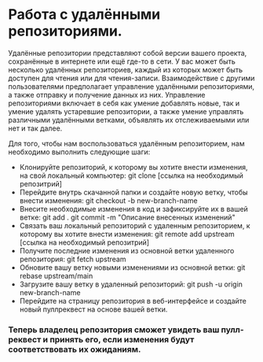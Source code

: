 # Работа с удалёнными репозиториями.

Удалённые репозитории представляют собой версии вашего проекта, сохранённые в интернете или ещё где-то в сети. У вас может быть несколько удалённых репозиториев, каждый из которых может быть доступен для чтения или для чтения-записи. Взаимодействие с другими пользователями предполагает управление удалёнными репозиториями, а также отправку и получение данных из них. Управление репозиториями включает в себя как умение добавлять новые, так и умение удалять устаревшие репозитории, а также умение управлять различными удалёнными ветками, объявлять их отслеживаемыми или нет и так далее.

Для того, чтобы нам воспользоваться удалённым репозиторием, нам необходимо выполнить следующие шаги:
* Клонируйте репозиторий, к которому вы хотите внести изменения, на свой
локальный компьютер:
git clone [ссылка на необходимый репозитрий]
* Перейдите внутрь скачанной папки и создайте новую ветку, чтобы внести
изменения:
git checkout -b new-branch-name
* Внесите необходимые изменения в код и зафиксируйте их в вашей ветке:
git add .
git commit -m "Описание внесенных изменений"
* Связать ваш локальный репозиторий с удаленным репозиторием, к которому вы
хотите внести изменения:
git remote add upstream [ссылка на необходимый репозитрий]
* Получите последние изменения из основной ветки удаленного репозитория:
git fetch upstream
* Обновите вашу ветку новыми изменениями из основной ветки:
git rebase upstream/main
* Загрузите вашу ветку в удаленный репозиторий:
git push -u origin new-branch-name
* Перейдите на страницу репозитория в веб-интерфейсе и создайте новый пуллреквест на основе вашей ветки.
### Теперь владелец репозитория сможет увидеть ваш пулл-реквест и принять его, если изменения будут соответствовать их ожиданиям.